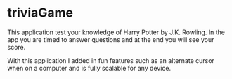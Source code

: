 # triviaGame

This application test your knowledge of Harry Potter by J.K. Rowling. In the app you are timed to answer questions and at the end you will see your score.

With this application I added in fun features such as an alternate cursor when on a computer and is fully scalable for any device.
